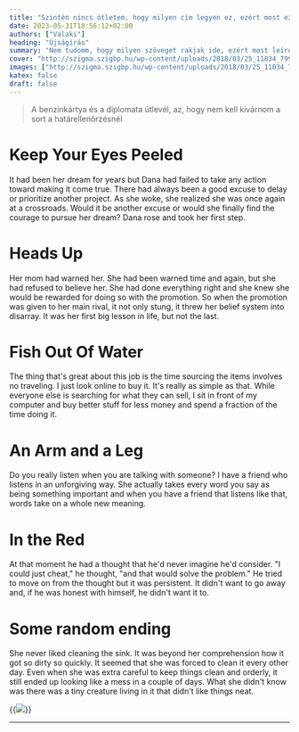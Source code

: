 ```yaml
---
title: "Szintén nincs ötletem, hogy milyen cím legyen ez, ezért most ez sikeredett"
date: 2023-05-31T18:56:12+02:00
authors: ["Valaki"]
heading: "Újságírás"
summary: "Nem tudomm, hogy milyen szöveget rakjak ide, ezért most leírom a gondolataimat. Kéne még egy search field az oldalra, már megvan az ötlet, csak nagyon hangya munka leprogramozni. Sajnos az élet ilyen, ha nincsenek beosztottaid, akkor ilyen kellemetlen dolgokat kell csinálnod, mint a programozás..."
cover: "http://szigma.szigbp.hu/wp-content/uploads/2018/03/25_11034_79992_f099b686cb0fddd7dd9bfbd5f00e7d17_7ff3fa_301.jpg"
images: ["http://szigma.szigbp.hu/wp-content/uploads/2018/03/25_11034_79992_f099b686cb0fddd7dd9bfbd5f00e7d17_7ff3fa_301.jpg"]
katex: false 
draft: false 
---
```


> A benzinkártya és a diplomata útlevél, az, hogy nem kell kivárnom a sort a határellenőrzésnél

# Keep Your Eyes Peeled
It had been her dream for years but Dana had failed to take any action toward making it come true. There had always been a good excuse to delay or prioritize another project. As she woke, she realized she was once again at a crossroads. Would it be another excuse or would she finally find the courage to pursue her dream? Dana rose and took her first step.

# Heads Up
Her mom had warned her. She had been warned time and again, but she had refused to believe her. She had done everything right and she knew she would be rewarded for doing so with the promotion. So when the promotion was given to her main rival, it not only stung, it threw her belief system into disarray. It was her first big lesson in life, but not the last.

# Fish Out Of Water
The thing that's great about this job is the time sourcing the items involves no traveling. I just look online to buy it. It's really as simple as that. While everyone else is searching for what they can sell, I sit in front of my computer and buy better stuff for less money and spend a fraction of the time doing it.

# An Arm and a Leg
Do you really listen when you are talking with someone? I have a friend who listens in an unforgiving way. She actually takes every word you say as being something important and when you have a friend that listens like that, words take on a whole new meaning.

# In the Red
At that moment he had a thought that he'd never imagine he'd consider. "I could just cheat," he thought, "and that would solve the problem." He tried to move on from the thought but it was persistent. It didn't want to go away and, if he was honest with himself, he didn't want it to.
 
# Some random ending
She never liked cleaning the sink. It was beyond her comprehension how it got so dirty so quickly. It seemed that she was forced to clean it every other day. Even when she was extra careful to keep things clean and orderly, it still ended up looking like a mess in a couple of days. What she didn't know was there was a tiny creature living in it that didn't like things neat.

{{<image src="http://szigma.szigbp.hu/wp-content/uploads/2018/06/IMG_20180530_115426-1024x576.jpg">}}


---